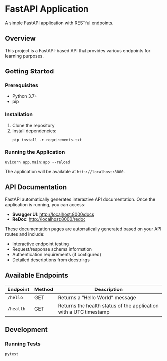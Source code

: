 # FastAPI Application

A simple FastAPI application with RESTful endpoints.

## Overview

This project is a FastAPI-based API that provides various endpoints for learning purposes.

## Getting Started

### Prerequisites

- Python 3.7+
- pip

### Installation

1. Clone the repository
2. Install dependencies:
   ```
   pip install -r requirements.txt
   ```

### Running the Application

```
uvicorn app.main:app --reload
```

The application will be available at `http://localhost:8000`.

## API Documentation

FastAPI automatically generates interactive API documentation. Once the application is running, you can access:

- **Swagger UI**: [http://localhost:8000/docs](http://localhost:8000/docs)
- **ReDoc**: [http://localhost:8000/redoc](http://localhost:8000/redoc)

These documentation pages are automatically generated based on your API routes and include:
- Interactive endpoint testing
- Request/response schema information
- Authentication requirements (if configured)
- Detailed descriptions from docstrings

## Available Endpoints

| Endpoint | Method | Description |
|----------|--------|-------------|
| `/hello` | GET | Returns a "Hello World" message |
| `/health` | GET | Returns the health status of the application with a UTC timestamp |

## Development

### Running Tests

```
pytest
```
